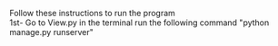 Follow these instructions to run the program 
<br>
1st- Go to View.py in the terminal run the following command "python manage.py runserver"

